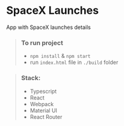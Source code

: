 # SpaceX Launches
App with SpaceX launches details

> ### To run project
> - ```npm install``` & ```npm start```
> - run ```index.html``` file in ```./build``` folder


> ### Stack:
> - Typescript
> - React
> - Webpack
> - Material UI
> - React Router
